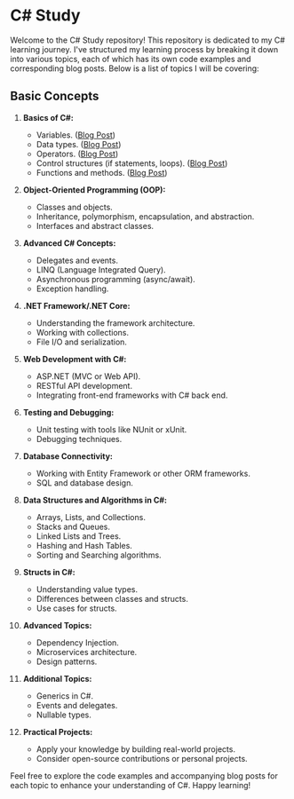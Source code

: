 # C# Study

Welcome to the C# Study repository! This repository is dedicated to my C# learning journey. I've structured my learning process by breaking it down into various topics, each of which has its own code examples and corresponding blog posts. Below is a list of topics I will be covering:

## Basic Concepts
1. **Basics of C#:**
   - Variables. ([Blog Post](https://linkzy.dev/understanding-variables-and-data-types-in-c/))
   - Data types. ([Blog Post](https://linkzy.dev/exploring-c-data-types/))
   - Operators. ([Blog Post](https://linkzy.dev/blog-post-navigating-operators-in-c/))
   - Control structures (if statements, loops). ([Blog Post](https://linkzy.dev/control-structures-in-c/))
   - Functions and methods. ([Blog Post](https://linkzy.dev/unraveling-functions-and-methods-in-c//))

2. **Object-Oriented Programming (OOP):**
   - Classes and objects.
   - Inheritance, polymorphism, encapsulation, and abstraction.
   - Interfaces and abstract classes.

3. **Advanced C# Concepts:**
   - Delegates and events.
   - LINQ (Language Integrated Query).
   - Asynchronous programming (async/await).
   - Exception handling.

4. **.NET Framework/.NET Core:**
   - Understanding the framework architecture.
   - Working with collections.
   - File I/O and serialization.

5. **Web Development with C#:**
   - ASP.NET (MVC or Web API).
   - RESTful API development.
   - Integrating front-end frameworks with C# back end.

6. **Testing and Debugging:**
   - Unit testing with tools like NUnit or xUnit.
   - Debugging techniques.

7. **Database Connectivity:**
   - Working with Entity Framework or other ORM frameworks.
   - SQL and database design.

8. **Data Structures and Algorithms in C#:**
   - Arrays, Lists, and Collections.
   - Stacks and Queues.
   - Linked Lists and Trees.
   - Hashing and Hash Tables.
   - Sorting and Searching algorithms.

9. **Structs in C#:**
   - Understanding value types.
   - Differences between classes and structs.
   - Use cases for structs.

10. **Advanced Topics:**
    - Dependency Injection.
    - Microservices architecture.
    - Design patterns.

11. **Additional Topics:**
    - Generics in C#.
    - Events and delegates.
    - Nullable types.

12. **Practical Projects:**
    - Apply your knowledge by building real-world projects.
    - Consider open-source contributions or personal projects.

Feel free to explore the code examples and accompanying blog posts for each topic to enhance your understanding of C#. Happy learning!

